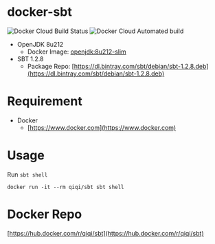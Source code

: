 # docker-sbt
![Docker Cloud Build Status](https://img.shields.io/docker/cloud/build/qiqi/sbt.svg)
![Docker Cloud Automated build](https://img.shields.io/docker/cloud/automated/qiqi/sbt.svg)

- OpenJDK 8u212
    - Docker Image: [openjdk:8u212-slim](https://hub.docker.com/_/openjdk)
- SBT 1.2.8
    - Package Repo: [https://dl.bintray.com/sbt/debian/sbt-1.2.8.deb](https://dl.bintray.com/sbt/debian/sbt-1.2.8.deb)

# Requirement
- Docker
    - [https://www.docker.com](https://www.docker.com)

# Usage
Run `sbt shell`
```
docker run -it --rm qiqi/sbt sbt shell
```

# Docker Repo
[https://hub.docker.com/r/qiqi/sbt](https://hub.docker.com/r/qiqi/sbt)